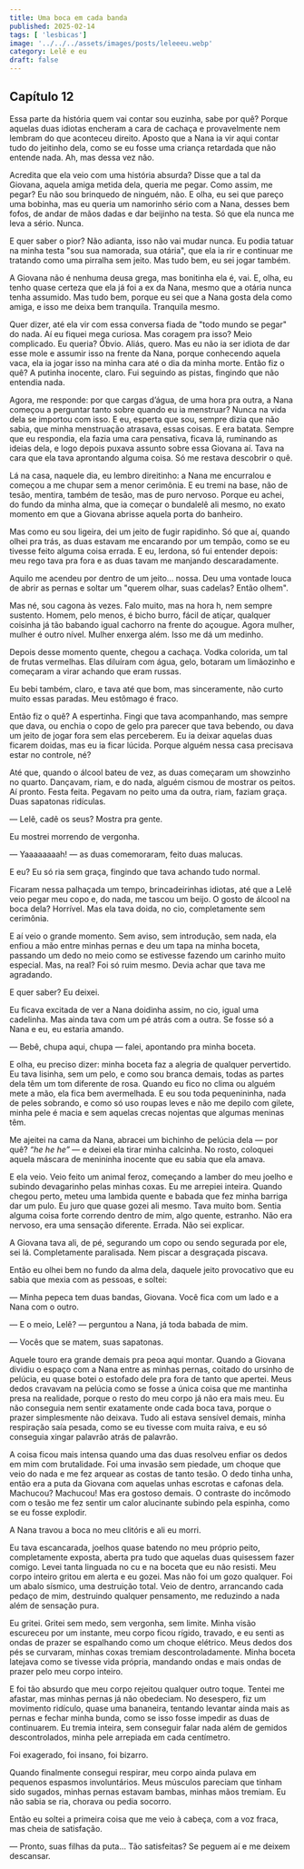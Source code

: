 ```yaml
---
title: Uma boca em cada banda
published: 2025-02-14
tags: [ 'lesbicas']
image: '../../../assets/images/posts/leleeeu.webp'
category: Lelê e eu
draft: false
---
```


## Capítulo 12


Essa parte da história quem vai contar sou euzinha, sabe por quê? Porque aquelas duas idiotas encheram a cara de cachaça e provavelmente nem lembram do que aconteceu direito. Aposto que a Nana ia vir aqui contar tudo do jeitinho dela, como se eu fosse uma criança retardada que não entende nada. Ah, mas dessa vez não.

Acredita que ela veio com uma história absurda? Disse que a tal da Giovana, aquela amiga metida dela, queria me pegar. Como assim, me pegar? Eu não sou brinquedo de ninguém, não. E olha, eu sei que pareço uma bobinha, mas eu queria um namorinho sério com a Nana, desses bem fofos, de andar de mãos dadas e dar beijinho na testa. Só que ela nunca me leva a sério. Nunca.

E quer saber o pior? Não adianta, isso não vai mudar nunca. Eu podia tatuar na minha testa "sou sua namorada, sua otária", que ela ia rir e continuar me tratando como uma pirralha sem jeito. Mas tudo bem, eu sei jogar também.

A Giovana não é nenhuma deusa grega, mas bonitinha ela é, vai. E, olha, eu tenho quase certeza que ela já foi a ex da Nana, mesmo que a otária nunca tenha assumido. Mas tudo bem, porque eu sei que a Nana gosta dela como amiga, e isso me deixa bem tranquila. Tranquila mesmo.

Quer dizer, até ela vir com essa conversa fiada de "todo mundo se pegar" do nada. Aí eu fiquei mega curiosa. Mas coragem pra isso? Meio complicado. Eu queria? Óbvio. Aliás, quero. Mas eu não ia ser idiota de dar esse mole e assumir isso na frente da Nana, porque conhecendo aquela vaca, ela ia jogar isso na minha cara até o dia da minha morte. Então fiz o quê? A putinha inocente, claro. Fui seguindo as pistas, fingindo que não entendia nada.

Agora, me responde: por que cargas d’água, de uma hora pra outra, a Nana começou a perguntar tanto sobre quando eu ia menstruar? Nunca na vida dela se importou com isso. E eu, esperta que sou, sempre dizia que não sabia, que minha menstruação atrasava, essas coisas. E era batata. Sempre que eu respondia, ela fazia uma cara pensativa, ficava lá, ruminando as ideias dela, e logo depois puxava assunto sobre essa Giovana aí. Tava na cara que ela tava aprontando alguma coisa. Só me restava descobrir o quê.

Lá na casa, naquele dia, eu lembro direitinho: a Nana me encurralou e começou a me chupar sem a menor cerimônia. E eu tremi na base, não de tesão, mentira, também de tesão, mas de puro nervoso. Porque eu achei, do fundo da minha alma, que ia começar o bundalelê ali mesmo, no exato momento em que a Giovana abrisse aquela porta do banheiro.

Mas como eu sou ligeira, dei um jeito de fugir rapidinho. Só que aí, quando olhei pra trás, as duas estavam me encarando por um tempão, como se eu tivesse feito alguma coisa errada. E eu, lerdona, só fui entender depois: meu rego tava pra fora e as duas tavam me manjando descaradamente.

Aquilo me acendeu por dentro de um jeito… nossa. Deu uma vontade louca de abrir as pernas e soltar um "querem olhar, suas cadelas? Então olhem".

Mas né, sou cagona às vezes. Falo muito, mas na hora h, nem sempre sustento. Homem, pelo menos, é bicho burro, fácil de atiçar, qualquer coisinha já tão babando igual cachorro na frente do açougue. Agora mulher, mulher é outro nível. Mulher enxerga além. Isso me dá um medinho.

Depois desse momento quente, chegou a cachaça. Vodka colorida, um tal de frutas vermelhas. Elas diluíram com água, gelo, botaram um limãozinho e começaram a virar achando que eram russas.

Eu bebi também, claro, e tava até que bom, mas sinceramente, não curto muito essas paradas. Meu estômago é fraco.

Então fiz o quê? A espertinha. Fingi que tava acompanhando, mas sempre que dava, ou enchia o copo de gelo pra parecer que tava bebendo, ou dava um jeito de jogar fora sem elas perceberem. Eu ia deixar aquelas duas ficarem doidas, mas eu ia ficar lúcida. Porque alguém nessa casa precisava estar no controle, né?

Até que, quando o álcool bateu de vez, as duas começaram um showzinho no quarto. Dançavam, riam, e do nada, alguém cismou de mostrar os peitos. Aí pronto. Festa feita. Pegavam no peito uma da outra, riam, faziam graça. Duas sapatonas ridículas.

— Lelê, cadê os seus? Mostra pra gente.

Eu mostrei morrendo de vergonha.

— Yaaaaaaaah! — as duas comemoraram, feito duas malucas.

E eu? Eu só ria sem graça, fingindo que tava achando tudo normal.

Ficaram nessa palhaçada um tempo, brincadeirinhas idiotas, até que a Lelê veio pegar meu copo e, do nada, me tascou um beijo. O gosto de álcool na boca dela? Horrível. Mas ela tava doida, no cio, completamente sem cerimônia.

E aí veio o grande momento. Sem aviso, sem introdução, sem nada, ela enfiou a mão entre minhas pernas e deu um tapa na minha boceta, passando um dedo no meio como se estivesse fazendo um carinho muito especial. Mas, na real? Foi só ruim mesmo. Devia achar que tava me agradando.

E quer saber? Eu deixei.

Eu ficava excitada de ver a Nana doidinha assim, no cio, igual uma cadelinha. Mas ainda tava com um pé atrás com a outra. Se fosse só a Nana e eu, eu estaria amando.

— Bebê, chupa aqui, chupa — falei, apontando pra minha boceta.

E olha, eu preciso dizer: minha boceta faz a alegria de qualquer pervertido. Eu tava lisinha, sem um pelo, e como sou branca demais, todas as partes dela têm um tom diferente de rosa. Quando eu fico no clima ou alguém mete a mão, ela fica bem avermelhada. E eu sou toda pequenininha, nada de peles sobrando, e como só uso roupas leves e não me depilo com gilete, minha pele é macia e sem aquelas crecas nojentas que algumas meninas têm.

Me ajeitei na cama da Nana, abracei um bichinho de pelúcia dela — por quê? _“he he he”_ — e deixei ela tirar minha calcinha. No rosto, coloquei aquela máscara de menininha inocente que eu sabia que ela amava.

E ela veio. Veio feito um animal feroz, começando a lamber do meu joelho e subindo devagarinho pelas minhas coxas. Eu me arrepiei inteira. Quando chegou perto, meteu uma lambida quente e babada que fez minha barriga dar um pulo. Eu juro que quase gozei ali mesmo. Tava muito bom. Sentia alguma coisa forte correndo dentro de mim, algo quente, estranho. Não era nervoso, era uma sensação diferente. Errada. Não sei explicar.

A Giovana tava ali, de pé, segurando um copo ou sendo segurada por ele, sei lá. Completamente paralisada. Nem piscar a desgraçada piscava.

Então eu olhei bem no fundo da alma dela, daquele jeito provocativo que eu sabia que mexia com as pessoas, e soltei:

— Minha pepeca tem duas bandas, Giovana. Você fica com um lado e a Nana com o outro.

— E o meio, Lelê? — perguntou a Nana, já toda babada de mim.

— Vocês que se matem, suas sapatonas.

Aquele touro era grande demais pra peoa aqui montar. Quando a Giovana dividiu o espaço com a Nana entre as minhas pernas, coitado do ursinho de pelúcia, eu quase botei o estofado dele pra fora de tanto que apertei. Meus dedos cravavam na pelúcia como se fosse a única coisa que me mantinha presa na realidade, porque o resto do meu corpo já não era mais meu. Eu não conseguia nem sentir exatamente onde cada boca tava, porque o prazer simplesmente não deixava. Tudo ali estava sensível demais, minha respiração saía pesada, como se eu tivesse com muita raiva, e eu só conseguia xingar palavrão atrás de palavrão.

A coisa ficou mais intensa quando uma das duas resolveu enfiar os dedos em mim com brutalidade. Foi uma invasão sem piedade, um choque que veio do nada e me fez arquear as costas de tanto tesão. O dedo tinha unha, então era a puta da Giovana com aquelas unhas escrotas e cafonas dela. Machucou? Machucou! Mas era gostoso demais. O contraste do incômodo com o tesão me fez sentir um calor alucinante subindo pela espinha, como se eu fosse explodir.

A Nana travou a boca no meu clitóris e ali eu morri.

Eu tava escancarada, joelhos quase batendo no meu próprio peito, completamente exposta, aberta pra tudo que aquelas duas quisessem fazer comigo. Levei tanta linguada no cu e na boceta que eu não resisti. Meu corpo inteiro gritou em alerta e eu gozei. Mas não foi um gozo qualquer. Foi um abalo sísmico, uma destruição total. Veio de dentro, arrancando cada pedaço de mim, destruindo qualquer pensamento, me reduzindo a nada além de sensação pura.

Eu gritei. Gritei sem medo, sem vergonha, sem limite. Minha visão escureceu por um instante, meu corpo ficou rígido, travado, e eu senti as ondas de prazer se espalhando como um choque elétrico. Meus dedos dos pés se curvaram, minhas coxas tremiam descontroladamente. Minha boceta latejava como se tivesse vida própria, mandando ondas e mais ondas de prazer pelo meu corpo inteiro.

E foi tão absurdo que meu corpo rejeitou qualquer outro toque. Tentei me afastar, mas minhas pernas já não obedeciam. No desespero, fiz um movimento ridículo, quase uma bananeira, tentando levantar ainda mais as pernas e fechar minha bunda, como se isso fosse impedir as duas de continuarem. Eu tremia inteira, sem conseguir falar nada além de gemidos descontrolados, minha pele arrepiada em cada centímetro.

Foi exagerado, foi insano, foi bizarro.

Quando finalmente consegui respirar, meu corpo ainda pulava em pequenos espasmos involuntários. Meus músculos pareciam que tinham sido sugados, minhas pernas estavam bambas, minhas mãos tremiam. Eu não sabia se ria, chorava ou pedia socorro.

Então eu soltei a primeira coisa que me veio à cabeça, com a voz fraca, mas cheia de satisfação.

— Pronto, suas filhas da puta… Tão satisfeitas? Se peguem aí e me deixem descansar.